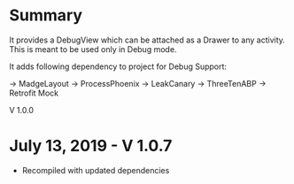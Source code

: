 Summary
=======
It provides a DebugView which can be attached as a Drawer to any activity.
This is meant to be used only in Debug mode.

It adds following dependency to project for Debug Support:

-> MadgeLayout
-> ProcessPhoenix
-> LeakCanary
-> ThreeTenABP
-> Retrofit Mock 

V 1.0.0

July 13, 2019 - V 1.0.7
=======
- Recompiled with updated dependencies